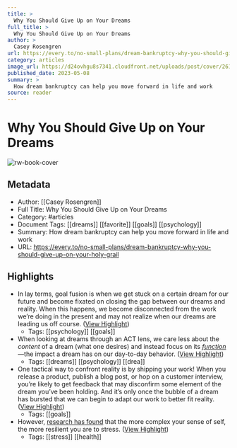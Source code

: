 ```yaml
---
title: >
  Why You Should Give Up on Your Dreams
full_title: >
  Why You Should Give Up on Your Dreams
author: >
  Casey Rosengren
url: https://every.to/no-small-plans/dream-bankruptcy-why-you-should-give-up-on-your-holy-grail
category: articles
image_url: https://d24ovhgu8s7341.cloudfront.net/uploads/post/cover/2610/unknown.png
published_date: 2023-05-08
summary: >
  How dream bankruptcy can help you move forward in life and work
source: reader
---
```

# Why You Should Give Up on Your Dreams

![rw-book-cover](https://d24ovhgu8s7341.cloudfront.net/uploads/post/cover/2610/unknown.png)

## Metadata
- Author: [[Casey Rosengren]]
- Full Title: Why You Should Give Up on Your Dreams
- Category: #articles
- Document Tags: [[dreams]] [[favorite]] [[goals]] [[psychology]] 
- Summary: How dream bankruptcy can help you move forward in life and work
- URL: https://every.to/no-small-plans/dream-bankruptcy-why-you-should-give-up-on-your-holy-grail

## Highlights
- In lay terms, goal fusion is when we get stuck on a certain dream for our future and become fixated on closing the gap between our dreams and reality. When this happens, we become disconnected from the work we’re doing in the present and may not realize when our dreams are leading us off course. ([View Highlight](https://read.readwise.io/read/01h2d1cnqghsaveztgfmqzpmmz))
    - Tags: [[psychology]] [[goals]] 
- When looking at dreams through an ACT lens, we care less about the *content* of a dream (what one desires) and instead focus on its [*function*](https://www.actmindfully.com.au/upimages/Function_Versus_Form_in_Thoughts.pdf)—the impact a dream has on our day-to-day behavior. ([View Highlight](https://read.readwise.io/read/01h2d1dfw86ykmbxfjsb07xk50))
    - Tags: [[dreams]] [[psychology]] [[drea]] 
- One tactical way to confront reality is by shipping your work! When you release a product, publish a blog post, or hop on a customer interview, you’re likely to get feedback that may disconfirm some element of the dream you’ve been holding. And it’s only once the bubble of a dream has bursted that we can begin to adapt our work to better fit reality. ([View Highlight](https://read.readwise.io/read/01h2d1gcdzej03pawjwe11bz96))
    - Tags: [[goals]] 
- However, [research has found](https://pubmed.ncbi.nlm.nih.gov/3572732/) that the more complex your sense of self, the more resilient you are to stress. ([View Highlight](https://read.readwise.io/read/01h2d1hdwwz52kebnts27wjve3))
    - Tags: [[stress]] [[health]] 



